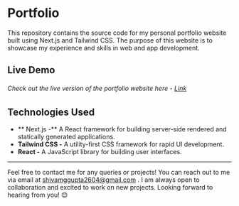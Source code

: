 # Portfolio

This repository contains the source code for my personal portfolio website built using Next.js and Tailwind CSS. The purpose of this website is to showcase my experience and skills in web and app development.

## Live Demo

###### Check out the live version of the portfolio website here - [Link](https://shivam-gupta.vercel.app/ "Link")

## Technologies Used
- ** Next.js -** A React framework for building server-side rendered and statically generated applications.
- **Tailwind CSS -** A utility-first CSS framework for rapid UI development.
- **React -** A JavaScript library for building user interfaces.


------------

Feel free to contact me for any queries or projects! You can reach out to me via email at shivamggupta2604@gmail.com . I am always open to collaboration and excited to work on new projects. Looking forward to hearing from you! 😊
